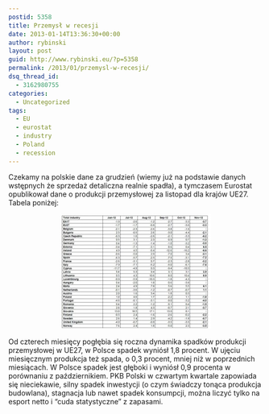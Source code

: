 ```yaml
---
postid: 5358
title: Przemysł w recesji
date: 2013-01-14T13:36:30+00:00
author: rybinski
layout: post
guid: http://www.rybinski.eu/?p=5358
permalink: /2013/01/przemysl-w-recesji/
dsq_thread_id:
  - 3162980755
categories:
  - Uncategorized
tags:
  - EU
  - eurostat
  - industry
  - Poland
  - recession
---
```

Czekamy na polskie dane za grudzień (wiemy już na podstawie danych wstępnych że sprzedaż detaliczna realnie spadła), a tymczasem Eurostat opublikował dane o produkcji przemysłowej za listopad dla krajów UE27. Tabela poniżej:

<p style="text-align: center;">
  <a href="/uploads/2013/01/Eurostat_IP_yoy_Nov_2012.jpg"><img class="size-medium wp-image-5359 aligncenter" title="Eurostat_IP_yoy_Nov_2012" src="/uploads/2013/01/Eurostat_IP_yoy_Nov_2012-300x228.jpg" alt="" width="300" height="228" /></a>
</p>

Od czterech miesięcy pogłębia się roczna dynamika spadków produkcji przemysłowej w UE27, w Polsce spadek wyniósł 1,8 procent. W ujęciu miesięcznym produkcja też spada, o 0,3 procent, mniej niż w poprzednich miesiącach. W Polsce spadek jest głęboki i wyniósł 0,9 procenta w porównaniu z październikiem. PKB Polski w czwartym kwartale zapowiada się nieciekawie, silny spadek inwestycji (o czym świadczy tonąca produkcja budowlana), stagnacja lub nawet spadek konsumpcji, można liczyć tylko na esport netto i “cuda statystyczne” z zapasami.
